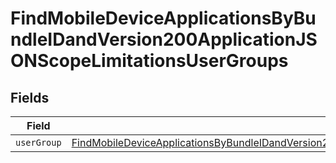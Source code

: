 # FindMobileDeviceApplicationsByBundleIDandVersion200ApplicationJSONScopeLimitationsUserGroups


## Fields

| Field                                                                                                                                                                                                                                     | Type                                                                                                                                                                                                                                      | Required                                                                                                                                                                                                                                  | Description                                                                                                                                                                                                                               |
| ----------------------------------------------------------------------------------------------------------------------------------------------------------------------------------------------------------------------------------------- | ----------------------------------------------------------------------------------------------------------------------------------------------------------------------------------------------------------------------------------------- | ----------------------------------------------------------------------------------------------------------------------------------------------------------------------------------------------------------------------------------------- | ----------------------------------------------------------------------------------------------------------------------------------------------------------------------------------------------------------------------------------------- |
| `userGroup`                                                                                                                                                                                                                               | [FindMobileDeviceApplicationsByBundleIDandVersion200ApplicationJSONScopeLimitationsUserGroupsUserGroup](../../models/operations/findmobiledeviceapplicationsbybundleidandversion200applicationjsonscopelimitationsusergroupsusergroup.md) | :heavy_minus_sign:                                                                                                                                                                                                                        | N/A                                                                                                                                                                                                                                       |
